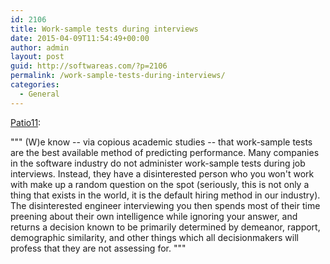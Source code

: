 ```yaml
---
id: 2106
title: Work-sample tests during interviews
date: 2015-04-09T11:54:49+00:00
author: admin
layout: post
guid: http://softwareas.com/?p=2106
permalink: /work-sample-tests-during-interviews/
categories:
  - General
---
```

[Patio11](https://news.ycombinator.com/item?id=9341530):

"""
(W)e know -- via copious academic studies -- that work-sample tests are the best available method of predicting performance. Many companies in the software industry do not administer work-sample tests during job interviews. Instead, they have a disinterested person who you won't work with make up a random question on the spot (seriously, this is not only a thing that exists in the world, it is the default hiring method in our industry). The disinterested engineer interviewing you then spends most of their time preening about their own intelligence while ignoring your answer, and returns a decision known to be primarily determined by demeanor, rapport, demographic similarity, and other things which all decisionmakers will profess that they are not assessing for.
"""